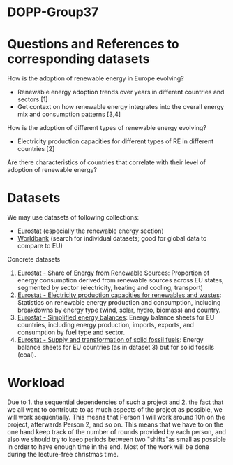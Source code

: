 # DOPP-Group37

# Questions and References to corresponding datasets
How is the adoption of renewable energy in Europe evolving? 
* Renewable energy adoption trends over years in different countries and sectors [1]
* Get context on how renewable energy integrates into the overall energy mix and consumption patterns [3,4]

How is the adoption of different types of renewable energy evolving?
* Electricity production capacities for different types of RE in different countries [2]

Are there characteristics of countries that correlate with their level of adoption of renewable energy?

# Datasets
We may use datasets of following collections:
* [Eurostat](https://ec.europa.eu/eurostat/web/energy/database) (especially the renewable energy section)
* [Worldbank](https://datacatalog.worldbank.org/search?q=renewable%20energy&start=0&sort=) (search for individual datasets; good for global data to compare to EU)

Concrete datasets
1. [Eurostat - Share of Energy from Renewable Sources](https://ec.europa.eu/eurostat/databrowser/view/nrg_ind_ren/default/table?lang=en): Proportion of energy consumption derived from renewable sources across EU states, segmented by sector (electricity, heating and cooling, transport)
2. [Eurostat - Electricity production capacities for renewables and wastes](https://ec.europa.eu/eurostat/databrowser/view/nrg_inf_epcrw__custom_13973000/default/table?lang=en): Statistics on renewable energy production and consumption, including breakdowns by energy type (wind, solar, hydro, biomass) and country.
3. [Eurostat - Simplified energy balances](https://ec.europa.eu/eurostat/databrowser/view/nrg_bal_s__custom_13973102/default/table?lang=en): Energy balance sheets for EU countries, including energy production, imports, exports, and consumption by fuel type and sector.
4. [Eurostat - Supply and transformation of solid fossil fuels](https://ec.europa.eu/eurostat/databrowser/view/nrg_cb_sffm/default/table?lang=en): Energy balance sheets for EU countries (as in dataset 3) but for solid fossils (coal).

# Workload

Due to 1. the sequential dependencies of such a project and 2. the fact that we all want to contribute to as much aspects of the project as possible, we will work sequentially. This means that Person 1 will work around 10h on the project, afterwards Person 2, and so on. This means that we have to on the one hand keep track of the number of rounds provided by each person, and also we should try to keep periods between two "shifts"as small as possible in order to have enough time in the end. Most of the work will be done during the lecture-free christmas time.
